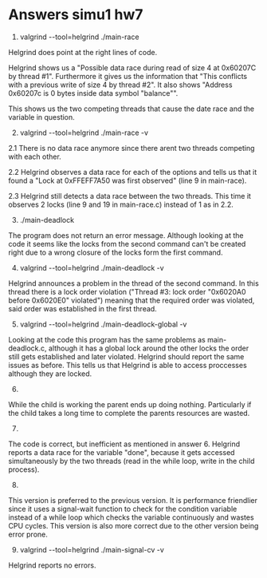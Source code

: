Answers simu1 hw7
=======================

1. valgrind --tool=helgrind ./main-race

Helgrind does point at the right lines of code.

Helgrind shows us a "Possible data race during read of size 4 at 0x60207C by thread #1". Furthermore it gives us the information that "This conflicts with a previous write of size 4 by thread #2". It also shows "Address 0x60207c is 0 bytes inside data symbol "balance"".

This shows us the two competing threads that cause the date race and the variable in question.

2. valgrind --tool=helgrind ./main-race -v

2.1 There is no data race anymore since there arent two threads competing with each other. 

2.2 Helgrind observes a data race for each of the options and tells us that it found a "Lock at 0xFFEFF7A50 was first observed" (line 9 in main-race).

2.3 Helgrind still detects a data race between the two threads. This time it observes 2 locks (line 9 and 19 in main-race.c) instead of 1 as in 2.2.

3. ./main-deadlock

The program does not return an error message. Although looking at the code it seems like the locks from the second command can't be created right due to a wrong closure of the locks form the first command.

4. valgrind --tool=helgrind ./main-deadlock -v

Helgrind announces a problem in the thread of the second command. In this thread there is a lock order violation ("Thread #3: lock order "0x6020A0 before 0x6020E0" violated") meaning that the required order was violated, said order was established in the first thread.

5. valgrind --tool=helgrind ./main-deadlock-global -v

Looking at the code this program has the same problems as main-deadlock.c, although it has a global lock around the other locks the order still gets established and later violated. Helgrind should report the same issues as before. This tells us that Helgrind is able to access proccesses although they are locked.

6.

While the child is working the parent ends up doing nothing. Particularly if the child takes a long time to complete the parents resources are wasted.

7.

The code is correct, but inefficient as mentioned in answer 6. Helgrind reports a data race for the variable "done", because it gets accessed simultaneously by the two threads (read in the while loop, write in the child process).

8.

This version is preferred to the previous version. It is performance friendlier since it uses a signal-wait function to check for the condition variable instead of a while loop which checks the variable continuously and wastes CPU cycles. This version is also more correct due to the other version being error prone.

9. valgrind --tool=helgrind ./main-signal-cv -v

Helgrind reports no errors.
